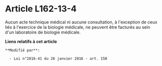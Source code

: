 # Article L162-13-4

Aucun acte technique médical ni aucune consultation, à l'exception de ceux liés à l'exercice de la biologie médicale, ne
peuvent être facturés au sein d'un laboratoire de biologie médicale.

**Liens relatifs à cet article**

	**Modifié par**:

	  - Loi n°2016-41 du 26 janvier 2016 - art. 150
